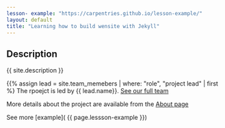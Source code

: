 ```yaml
---
lesson- example: "https://carpentries.github.io/lesson-example/" 
layout: default
title: "Learning how to build wensite with Jekyll"
---
```



## Description
{{ site.description }}

{{% assign lead = site.team_memebers | where: "role", "project lead" | first %}
The rpoejct is led by {{ lead.name}}.
[See our full team](about#team)

More details about the project are available from the [About page](about.md)

See more [example]( {{ page.lessson-example }})






